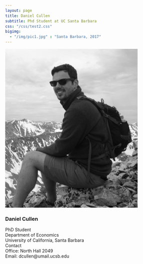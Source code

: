 ```yaml
---
layout: page
title: Daniel Cullen
subtitle: Phd Student at UC Santa Barbara
css: "/css/test2.css"
bigimg:
  - "/img/pic1.jpg" : "Santa Barbara, 2017"
---
```


<div class="left">
    <img src="/img/dcullen2.jpg" width="425"/>
</div>

<div class="right">
    <p>
        <h3>Daniel Cullen</h3> 
        <p>PhD Student<br> 
        Department of Economics<br>  
        University of California, Santa Barbara
        <br>
        Contact<br> 
        Office: North Hall 2049<br>
        Email: dcullen@umail.ucsb.edu</p> 
    </p>
</div>
